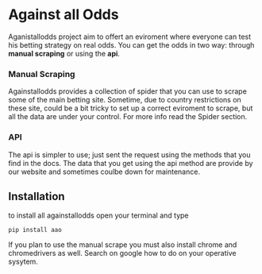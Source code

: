 # Against all Odds

Aganistallodds project aim to offert an eviroment where everyone can test his betting strategy on real odds.
You can get the odds in two way: through **manual scraping** or using the **api**.

### Manual Scraping
Againstallodds provides a collection of spider that you can use to scrape some of the main betting site. Sometime, due to country restrictions on these site, could be a bit tricky to set up a correct eviroment to scrape, but all the data are under your control. For more info read the Spider section.

### API
The api is simpler to use; just sent the request using the methods that you find in the docs. The data that you get using the api method are provide by our website and sometimes coulbe down for maintenance.


## Installation

to install all againstallodds open your terminal and type

```
pip install aao
```

If you plan to use the manual scrape you must also install chrome and chromedrivers as well. Search on google how to do on your operative sysytem.
